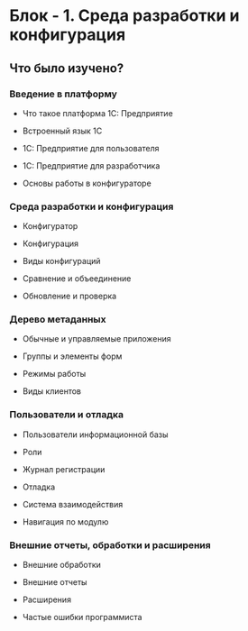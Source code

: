 # Блок - 1. Среда разработки и конфигурация

## Что было изучено?

### Введение в платформу

- Что такое платформа 1С: Предприятие

- Встроенный язык 1С

- 1С: Предприятие для пользователя

- 1С: Предприятие для разработчика

- Основы работы в конфигураторе

### Среда разработки и конфигурация

- Конфигуратор

- Конфигурация

- Виды конфигураций

- Сравнение и объеединение

- Обновление и проверка

### Дерево метаданных

- Обычные и управляемые приложения

- Группы и элементы форм

- Режимы работы

- Виды клиентов

### Пользователи и отладка

- Пользователи информационной базы

- Роли

- Журнал регистрации

- Отладка

- Система взаимодействия

- Навигация по модулю

### Внешние отчеты, обработки и расширения

- Внешние обработки

- Внешние отчеты

- Расширения

- Частые ошибки программиста
